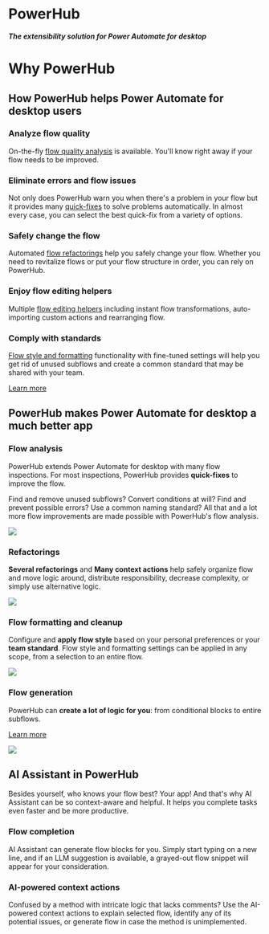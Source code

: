 # PowerHub
**_The extensibility solution for Power Automate for desktop_**

# Why PowerHub
## How PowerHub helps Power Automate for desktop users

### Analyze flow quality

On-the-fly [flow quality analysis](/features/flow_analysis.html) is available. You'll know right away if your flow needs to be improved.

### Eliminate errors and flow issues

Not only does PowerHub warn you when there's a problem in your flow but it provides many [quick-fixes](/features/quick_fixes.html) to solve problems automatically. In almost every case, you can select the best quick-fix from a variety of options.

### Safely change the flow

Automated [flow refactorings](/features/flow_refactoring.html) help you safely change your flow. Whether you need to revitalize flows or put your flow structure in order, you can rely on PowerHub.

### Enjoy flow editing helpers

Multiple [flow editing helpers](/features/design_assistance.html) including instant flow transformations, auto-importing custom actions and rearranging flow.

### Comply with standards

[Flow style and formatting](/features/flow_formatting.html) functionality with fine-tuned settings will help you get rid of unused subflows and create a common standard that may be shared with your team.

[Learn more](/features/)

## PowerHub makes Power Automate for desktop a much better app
### Flow analysis

PowerHub extends Power Automate for desktop with many flow inspections. For most inspections, PowerHub provides **quick-fixes** to improve the flow.

Find and remove unused subflows? Convert conditions at will? Find and prevent possible errors? Use a common naming standard? All that and a lot more flow improvements are made possible with PowerHub's flow analysis.

![](/img/screenshots/flow-analysis.png)

### Refactorings

**Several refactorings** and **Many context actions** help safely organize flow and move logic around, distribute responsibility, decrease complexity, or simply use alternative logic.

![](/img/screenshots/refactorings-and-navigation.png)

### Flow formatting and cleanup

Configure and **apply flow style** based on your personal preferences or your **team standard**. Flow style and formatting settings can be applied in any scope, from a selection to an entire flow.

![](/img/screenshots/flow-formatting-and-cleanup.png)

### Flow generation

PowerHub can **create a lot of logic for you**: from conditional blocks to entire subflows.

[Learn more](/features/)

![](/img/screenshots/flow-generation.png)

## AI Assistant in PowerHub

Besides yourself, who knows your flow best? Your app! And that's why AI Assistant can be so context-aware and helpful. It helps you complete tasks even faster and be more productive.

### Flow completion

AI Assistant can generate flow blocks for you. Simply start typing on a new line, and if an LLM suggestion is available, a grayed-out flow snippet will appear for your consideration.

### AI-powered context actions

Confused by a method with intricate logic that lacks comments? Use the AI-powered context actions to explain selected flow, identify any of its potential issues, or generate flow in case the method is unimplemented.